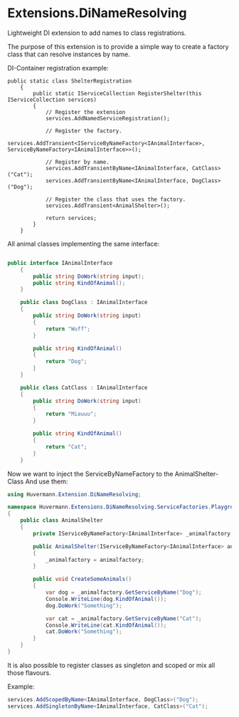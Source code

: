 # Extensions.DiNameResolving
Lightweight DI extension to add names to class registrations.

The purpose of this extension is to provide a simple way to create a factory class that can resolve instances by name.

DI-Container registration example:
```charp
public static class ShelterRegistration
    {
        public static IServiceCollection RegisterShelter(this IServiceCollection services)
        {
            // Register the extension
            services.AddNamedServiceRegistration();
            
            // Register the factory.
            services.AddTransient<IServiceByNameFactory<IAnimalInterface>, ServiceByNameFactory<IAnimalInterface>>();
            
            // Register by name.
            services.AddTransientByName<IAnimalInterface, CatClass>("Cat");
            services.AddTransientByName<IAnimalInterface, DogClass>("Dog");
            
            // Register the class that uses the factory.
            services.AddTransient<AnimalShelter>();

            return services;
        }
    }
```



All animal classes implementing the same interface:

```csharp

public interface IAnimalInterface
    {
        public string DoWork(string input);
        public string KindOfAnimal();
    }

    public class DogClass : IAnimalInterface
    {
        public string DoWork(string input)
        {
            return "Wuff";
        }

        public string KindOfAnimal()
        {
            return "Dog";
        }
    }

    public class CatClass : IAnimalInterface
    {
        public string DoWork(string input)
        {
            return "Miauuu";
        }

        public string KindOfAnimal()
        {
            return "Cat";
        }
    }
```

Now we want to inject the ServiceByNameFactory to the AnimalShelter-Class
And use them:

```csharp
using Huvermann.Extension.DiNameResolving;

namespace Huvermann.Extensions.DiNameResolving.ServiceFactories.Playground
{
    public class AnimalShelter
    {
        private IServiceByNameFactory<IAnimalInterface> _animalfactory;

        public AnimalShelter(IServiceByNameFactory<IAnimalInterface> animalfactory)
        {
            _animalfactory = animalfactory;
        }

        public void CreateSomeAnimals()
        {
            var dog = _animalfactory.GetServiceByName("Dog");
            Console.WriteLine(dog.KindOfAnimal());
            dog.DoWork("Something");

            var cat = _animalfactory.GetServiceByName("Cat");
            Console.WriteLine(cat.KindOfAnimal());
            cat.DoWork("Something");
        }
    }
}
```
It is also possible to register classes as singleton and scoped or mix all those flavours.

Example:
```csharp
services.AddScopedByName<IAnimalInterface, DogClass>("Dog");
services.AddSingletonByName<IAnimalInterface, CatClass>("Cat");

```


